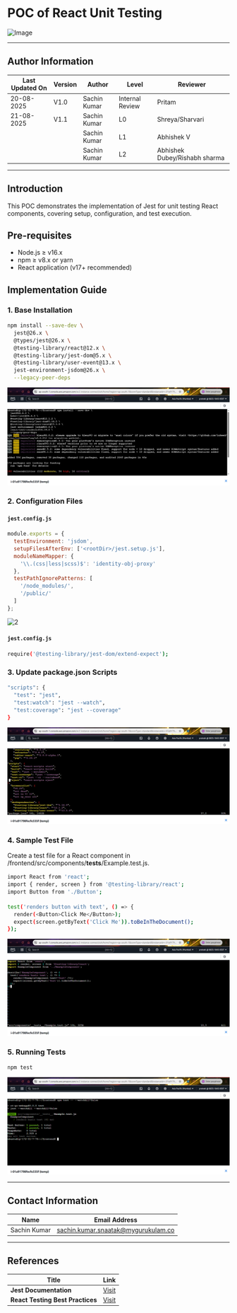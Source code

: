 # POC of React Unit Testing 

<img width="275" height="183" alt="Image" src="https://github.com/user-attachments/assets/01e0be40-e8e3-4667-af06-d49d6411797d" />

---
## Author Information
| Last Updated On | Version | Author       | Level           | Reviewer   |
|-----------------|---------|--------------|-----------------|------------|
| 20-08-2025      | V1.0    | Sachin Kumar | Internal Review | Pritam     |
| 21-08-2025      | V1.1    | Sachin Kumar | L0              |Shreya/Sharvari|
|                 |         | Sachin Kumar | L1              | Abhishek V |
|                 |         | Sachin Kumar | L2              | Abhishek Dubey/Rishabh sharma|
---

## Introduction
This POC demonstrates the implementation of Jest for unit testing React components, covering setup, configuration, and test execution.

## Pre-requisites
- Node.js ≥ v16.x
- npm ≥ v8.x or yarn
- React application (v17+ recommended)

## Implementation Guide

### 1. Base Installation
```bash
npm install --save-dev \
  jest@26.x \
  @types/jest@26.x \
  @testing-library/react@12.x \
  @testing-library/jest-dom@5.x \
  @testing-library/user-event@13.x \
  jest-environment-jsdom@26.x \
  --legacy-peer-deps
```
![1](https://github.com/Nishkarsh9/images/blob/main/Screenshot%202025-05-21%20123037.png)
### 2. Configuration Files

#### `jest.config.js`

```javascript
module.exports = {
  testEnvironment: 'jsdom',
  setupFilesAfterEnv: ['<rootDir>/jest.setup.js'],
  moduleNameMapper: {
    '\\.(css|less|scss)$': 'identity-obj-proxy'
  },
  testPathIgnorePatterns: [
    '/node_modules/',
    '/public/'
  ]
};
```
![2]()
#### `jest.config.js`

```bash
require('@testing-library/jest-dom/extend-expect');
```
### 3.  Update package.json Scripts

```bash
"scripts": {
  "test": "jest",
  "test:watch": "jest --watch",
  "test:coverage": "jest --coverage"
}
```
![3](https://github.com/Nishkarsh9/images/blob/main/Screenshot%202025-05-21%20123343.png)
### 4.  Sample Test File
Create a test file for a React component in /frontend/src/components/__tests__/Example.test.js.
```bash
import React from 'react';
import { render, screen } from '@testing-library/react';
import Button from './Button';

test('renders button with text', () => {
  render(<Button>Click Me</Button>);
  expect(screen.getByText('Click Me')).toBeInTheDocument();
});
```
![4](https://github.com/Nishkarsh9/images/blob/main/Screenshot%202025-05-21%20123904.png)
### 5.  Running Tests

```bash
npm test
```
![5](https://github.com/Nishkarsh9/images/blob/main/Screenshot%202025-05-21%20130015.png)

---
## Contact Information
| Name            | Email Address                         |
|-----------------|---------------------------------------|
| Sachin Kumar  | [sachin.kumar.snaatak@mygurukulam.co](sachin.kumar.snaatak@mygurukulam.co) |

---

## References  

| Title                          | Link                                                                 |  
|--------------------------------|----------------------------------------------------------------------|  
| **Jest Documentation**       | [Visit](https://jestjs.io/) |  
| **React Testing Best Practices**                  | [Visit](https://legacy.reactjs.org/docs/testing.html) |  

